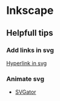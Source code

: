 # Inkscape

## Helpfull tips

### Add links in svg

[Hyperlink in svg](https://www.google.com/search?q=hyperlink+in+svg+inkscape&rlz=1C1YTUH_frFR1036FR1036&oq=hyperlink+in+svg+inkscape&aqs=chrome..69i57j33i22i29i30.9626j0j7&sourceid=chrome&ie=UTF-8#fpstate=ive&vld=cid:347e9356,vid:EoPGVN0Hv-8)


### Animate svg


- [SVGator](https://www.svgator.com/)

